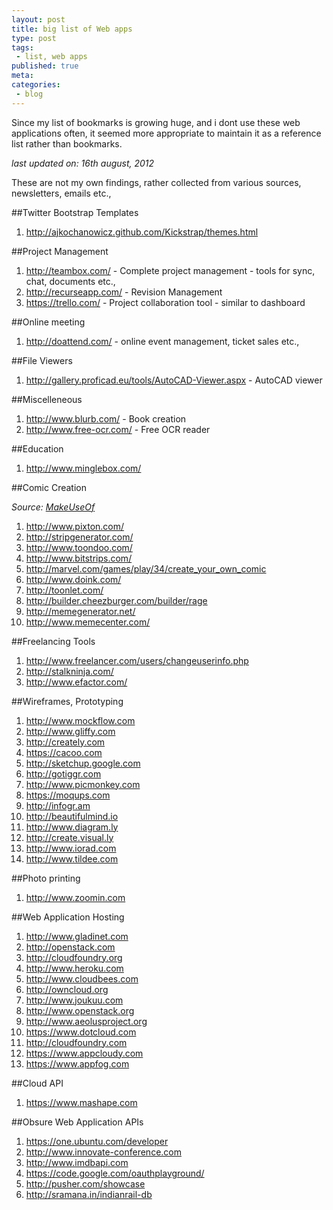 ```yaml
---
layout: post
title: big list of Web apps
type: post
tags:
 - list, web apps
published: true
meta:
categories:
 - blog
---
```


Since my list of bookmarks is growing huge, and i dont use these web applications often, it seemed more appropriate to maintain it as a reference list rather than bookmarks.

_last updated on: 16th august, 2012_

These are not my own findings, rather collected from various sources, newsletters, emails etc.,

##Twitter Bootstrap Templates

1. <http://ajkochanowicz.github.com/Kickstrap/themes.html>


##Project Management

1. <http://teambox.com/> - Complete project management - tools for sync, chat, documents etc.,
2. <http://recurseapp.com/> - Revision Management
3. <https://trello.com/> - Project collaboration tool - similar to dashboard

##Online meeting

1. <http://doattend.com/> - online event management, ticket sales etc.,

##File Viewers

1. <http://gallery.proficad.eu/tools/AutoCAD-Viewer.aspx> - AutoCAD viewer

##Miscelleneous

1. <http://www.blurb.com/> - Book creation
2. <http://www.free-ocr.com/> - Free OCR reader


##Education

1. <http://www.minglebox.com/>

##Comic Creation

_Source: [MakeUseOf](http://www.makeuseof.com/tag/create-web-comics-memes-free-tools/)_

1. <http://www.pixton.com/>
2. <http://stripgenerator.com/>
3. <http://www.toondoo.com/>
4. <http://www.bitstrips.com/>
5. <http://marvel.com/games/play/34/create_your_own_comic>
6. <http://www.doink.com/>
7. <http://toonlet.com/>
8. <http://builder.cheezburger.com/builder/rage>
9. <http://memegenerator.net/>
10. <http://www.memecenter.com/>

##Freelancing Tools

1. <http://www.freelancer.com/users/changeuserinfo.php>
2. <http://stalkninja.com/>
3. <http://www.efactor.com/>

##Wireframes, Prototyping

1. <http://www.mockflow.com>
2. <http://www.gliffy.com>
3. <http://creately.com>
4. <https://cacoo.com>
5. <http://sketchup.google.com>
6. <http://gotiggr.com>
7. <http://www.picmonkey.com>
8. <https://moqups.com>
9. <http://infogr.am>
10. <http://beautifulmind.io>
11. <http://www.diagram.ly>
12. <http://create.visual.ly>
13. <http://www.iorad.com>
14. <http://www.tildee.com>

##Photo printing

1. <http://www.zoomin.com>

##Web Application Hosting

1. <http://www.gladinet.com>
2. <http://openstack.com>
3. <http://cloudfoundry.org>
4. <http://www.heroku.com>
5. <http://www.cloudbees.com>
6. <http://owncloud.org>
7. <http://www.joukuu.com>
8. <http://www.openstack.org>
9. <http://www.aeolusproject.org>
10. <https://www.dotcloud.com>
11. <http://cloudfoundry.com>
12. <https://www.appcloudy.com>
13. <https://www.appfog.com>

##Cloud API

1. <https://www.mashape.com>

##Obsure Web Application APIs

1. <https://one.ubuntu.com/developer>
2. <http://www.innovate-conference.com>
3. <http://www.imdbapi.com>
4. <https://code.google.com/oauthplayground/>
5. <http://pusher.com/showcase>
6. <http://sramana.in/indianrail-db>
